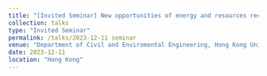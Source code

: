 ```yaml
---
title: "[Invited Seminar] New opportunities of energy and resources recovery enabled by novel nitrogen conversion"
collection: talks
type: "Invited Seminar"
permalink: /talks/2023-12-11 seminar
venue: "Department of Civil and Enviromental Engineering, Hong Kong University of Science and Technology"
date: 2023-12-11
location: "Hong Kong"
---
```




